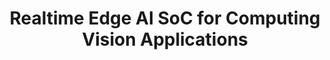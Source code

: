 ---
categories:
- bkk19
description: Introduction to Sophon Edge ai chip solution with int8 TPU accelerator,
  which can enable high performance deep learning on edge devices in low power, real-time
  basis. We also will introduce our 96boards platform with comprehensive tool chain
  and some use cases in computer vision domain.
image:
  featured: 'true'
  path: /assets/images/featured-images/bkk19/BKK19-323.png
session_attendee_num: '7'
session_id: BKK19-323
session_room: Session Room 3 (Lotus 10)
session_slot:
  end_time: '2019-04-03 15:25:00'
  start_time: '2019-04-03 15:00:00'
session_speakers:
- speaker_bio: ''
  speaker_company: Bitmain
  speaker_image: /assets/images/speakers/placeholder.jpg
  speaker_location: ''
  speaker_name: Darren Tsao
  speaker_position: Edge AI product line director
  speaker_username: darren.tsao
session_track: 96Boards
tag: session
tags:
- Machine Learning/AI
title: Realtime Edge AI SoC for Computing Vision Applications
---